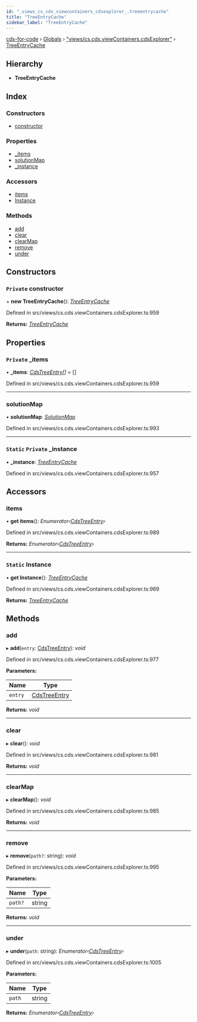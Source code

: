```yaml
---
id: "_views_cs_cds_viewcontainers_cdsexplorer_.treeentrycache"
title: "TreeEntryCache"
sidebar_label: "TreeEntryCache"
---
```


[cds-for-code](../index.md) › [Globals](../globals.md) › ["views/cs.cds.viewContainers.cdsExplorer"](../modules/_views_cs_cds_viewcontainers_cdsexplorer_.md) › [TreeEntryCache](_views_cs_cds_viewcontainers_cdsexplorer_.treeentrycache.md)

## Hierarchy

* **TreeEntryCache**

## Index

### Constructors

* [constructor](_views_cs_cds_viewcontainers_cdsexplorer_.treeentrycache.md#private-constructor)

### Properties

* [_items](_views_cs_cds_viewcontainers_cdsexplorer_.treeentrycache.md#private-_items)
* [solutionMap](_views_cs_cds_viewcontainers_cdsexplorer_.treeentrycache.md#solutionmap)
* [_instance](_views_cs_cds_viewcontainers_cdsexplorer_.treeentrycache.md#static-private-_instance)

### Accessors

* [items](_views_cs_cds_viewcontainers_cdsexplorer_.treeentrycache.md#items)
* [Instance](_views_cs_cds_viewcontainers_cdsexplorer_.treeentrycache.md#static-instance)

### Methods

* [add](_views_cs_cds_viewcontainers_cdsexplorer_.treeentrycache.md#add)
* [clear](_views_cs_cds_viewcontainers_cdsexplorer_.treeentrycache.md#clear)
* [clearMap](_views_cs_cds_viewcontainers_cdsexplorer_.treeentrycache.md#clearmap)
* [remove](_views_cs_cds_viewcontainers_cdsexplorer_.treeentrycache.md#remove)
* [under](_views_cs_cds_viewcontainers_cdsexplorer_.treeentrycache.md#under)

## Constructors

### `Private` constructor

\+ **new TreeEntryCache**(): *[TreeEntryCache](_views_cs_cds_viewcontainers_cdsexplorer_.treeentrycache.md)*

Defined in src/views/cs.cds.viewContainers.cdsExplorer.ts:959

**Returns:** *[TreeEntryCache](_views_cs_cds_viewcontainers_cdsexplorer_.treeentrycache.md)*

## Properties

### `Private` _items

• **_items**: *[CdsTreeEntry](_views_cs_cds_viewcontainers_cdsexplorer_.cdstreeentry.md)[]* = []

Defined in src/views/cs.cds.viewContainers.cdsExplorer.ts:959

___

###  solutionMap

• **solutionMap**: *[SolutionMap](_components_solutions_solutionmap_.solutionmap.md)*

Defined in src/views/cs.cds.viewContainers.cdsExplorer.ts:993

___

### `Static` `Private` _instance

▪ **_instance**: *[TreeEntryCache](_views_cs_cds_viewcontainers_cdsexplorer_.treeentrycache.md)*

Defined in src/views/cs.cds.viewContainers.cdsExplorer.ts:957

## Accessors

###  items

• **get items**(): *Enumerator‹[CdsTreeEntry](_views_cs_cds_viewcontainers_cdsexplorer_.cdstreeentry.md)›*

Defined in src/views/cs.cds.viewContainers.cdsExplorer.ts:989

**Returns:** *Enumerator‹[CdsTreeEntry](_views_cs_cds_viewcontainers_cdsexplorer_.cdstreeentry.md)›*

___

### `Static` Instance

• **get Instance**(): *[TreeEntryCache](_views_cs_cds_viewcontainers_cdsexplorer_.treeentrycache.md)*

Defined in src/views/cs.cds.viewContainers.cdsExplorer.ts:969

**Returns:** *[TreeEntryCache](_views_cs_cds_viewcontainers_cdsexplorer_.treeentrycache.md)*

## Methods

###  add

▸ **add**(`entry`: [CdsTreeEntry](_views_cs_cds_viewcontainers_cdsexplorer_.cdstreeentry.md)): *void*

Defined in src/views/cs.cds.viewContainers.cdsExplorer.ts:977

**Parameters:**

Name | Type |
------ | ------ |
`entry` | [CdsTreeEntry](_views_cs_cds_viewcontainers_cdsexplorer_.cdstreeentry.md) |

**Returns:** *void*

___

###  clear

▸ **clear**(): *void*

Defined in src/views/cs.cds.viewContainers.cdsExplorer.ts:981

**Returns:** *void*

___

###  clearMap

▸ **clearMap**(): *void*

Defined in src/views/cs.cds.viewContainers.cdsExplorer.ts:985

**Returns:** *void*

___

###  remove

▸ **remove**(`path?`: string): *void*

Defined in src/views/cs.cds.viewContainers.cdsExplorer.ts:995

**Parameters:**

Name | Type |
------ | ------ |
`path?` | string |

**Returns:** *void*

___

###  under

▸ **under**(`path`: string): *Enumerator‹[CdsTreeEntry](_views_cs_cds_viewcontainers_cdsexplorer_.cdstreeentry.md)›*

Defined in src/views/cs.cds.viewContainers.cdsExplorer.ts:1005

**Parameters:**

Name | Type |
------ | ------ |
`path` | string |

**Returns:** *Enumerator‹[CdsTreeEntry](_views_cs_cds_viewcontainers_cdsexplorer_.cdstreeentry.md)›*
